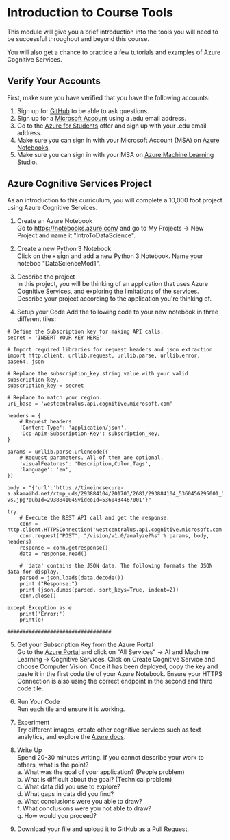 # Introduction to Course Tools
This module will give you a brief introduction into the tools you will need to be successful throughout and beyond this course. 

You will also get a chance to practice a few tutorials and examples of Azure Cognitive Services. 

## Verify Your Accounts
First, make sure you have verified that you have the following accounts:
1. Sign up for [GitHub](https://github.com/) to be able to ask questions.
2. Sign up for a [Microsoft Account](https://account.microsoft.com/account/Account) using a .edu email address. 
3. Go to the [Azure for Students](https://azure.microsoft.com/en-us/free/free-account-students-faq/) offer and sign up with your .edu email address. 
4. Make sure you can sign in with your Microsoft Account (MSA) on [Azure Notebooks](https://notebooks.azure.com/).
5. Make sure you can sign in with your MSA on [Azure Machine Learning Studio](https://studio.azureml.net/).

## Azure Cognitive Services Project
As an introduction to this curriculum, you will complete a 10,000 foot project using Azure Cognitive Services. 

1. Create an Azure Notebook  
Go to https://notebooks.azure.com/ and go to My Projects -> New Project and name it "IntroToDataScience".

2. Create a new Python 3 Notebook  
Click on the `+` sign and add a new Python 3 Notebook. Name your noteboo "DataScienceMod1".

3. Describe the project  
In this project, you will be thinking of an application that uses Azure Cognitive Services, and exploring the limitations of the services. Describe your project according to the application you're thinking of. 

4. Setup your Code
Add the following code to your new notebook in three different tiles:
```
# Define the Subscription key for making API calls.
secret = 'INSERT YOUR KEY HERE'
```

```
# Import required libraries for request headers and json extraction.
import http.client, urllib.request, urllib.parse, urllib.error, base64, json

# Replace the subscription_key string value with your valid subscription key.
subscription_key = secret

# Replace to match your region.
uri_base = 'westcentralus.api.cognitive.microsoft.com'

headers = {
    # Request headers.
    'Content-Type': 'application/json',
    'Ocp-Apim-Subscription-Key': subscription_key,
}

params = urllib.parse.urlencode({
    # Request parameters. All of them are optional.
    'visualFeatures': 'Description,Color,Tags',
    'language': 'en',
})
```

```
body = "{'url':'https://timeincsecure-a.akamaihd.net/rtmp_uds/293884104/201703/2681/293884104_5360456295001_5360434467001-vs.jpg?pubId=293884104&videoId=5360434467001'}"

try:
    # Execute the REST API call and get the response.
    conn = http.client.HTTPSConnection('westcentralus.api.cognitive.microsoft.com')
    conn.request("POST", "/vision/v1.0/analyze?%s" % params, body, headers)
    response = conn.getresponse()
    data = response.read()

    # 'data' contains the JSON data. The following formats the JSON data for display.
    parsed = json.loads(data.decode())
    print ("Response:")
    print (json.dumps(parsed, sort_keys=True, indent=2))
    conn.close()

except Exception as e:
    print('Error:')
    print(e)

##################################
```

5. Get your Subscription Key from the Azure Portal  
Go to the [Azure Portal](https://ms.portal.azure.com/) and click on "All Services" -> AI and Machine Learning -> Cognitive Services. Click on Create Cognitive Service and choose Computer Vision. Once it has been deployed, copy the key and paste it in the first code tile of your Azure Notebook. Ensure your HTTPS Connection is also using the correct endpoint in the second and third code tile.

6. Run Your Code  
Run each tile and ensure it is working. 

7. Experiment  
Try different images, create other cognitive services such as text analytics, and explore the [Azure docs](https://docs.microsoft.com/en-us/azure/). 

8. Write Up  
Spend 20-30 minutes writing. If you cannot describe your work to others, what is the point?  
  a. What was the goal of your application? (People problem)  
  b. What is difficult about the goal? (Technical problem)  
  c. What data did you use to explore?  
  d. What gaps in data did you find?  
  e. What conclusions were you able to draw?  
  f. What conclusions were you not able to draw?  
  g. How would you proceed?  

9. Download your file and upload it to GitHub as a Pull Request.
